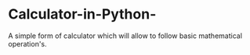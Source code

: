 # Calculator-in-Python-
A simple form of calculator which will allow to follow basic mathematical operation's.
